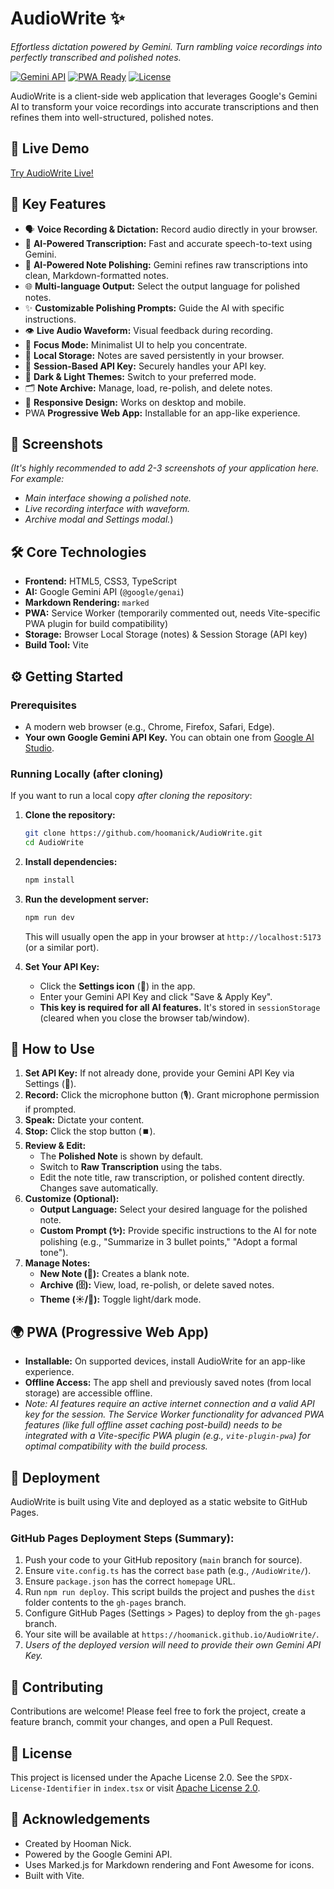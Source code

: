 

# AudioWrite ✨

*Effortless dictation powered by Gemini. Turn rambling voice recordings into perfectly transcribed and polished notes.*

[![Gemini API](https://img.shields.io/badge/Powered%20by-Gemini%20API-4285F4?style=for-the-badge&logo=google&logoColor=white)](https://ai.google.dev/docs/gemini_api_overview)
[![PWA Ready](https://img.shields.io/badge/PWA-Ready-5A0FC8?style=for-the-badge&logo=pwa)](https://web.dev/progressive-web-apps/)
[![License](https://img.shields.io/badge/License-Apache_2.0-blue.svg?style=for-the-badge)](https://opensource.org/licenses/Apache-2.0)

AudioWrite is a client-side web application that leverages Google's Gemini AI to transform your voice recordings into accurate transcriptions and then refines them into well-structured, polished notes.

## 🚀 Live Demo

[Try AudioWrite Live!](https://hoomanick.github.io/AudioWrite/)

## 🌟 Key Features

*   🗣️ **Voice Recording & Dictation:** Record audio directly in your browser.
*   🧠 **AI-Powered Transcription:** Fast and accurate speech-to-text using Gemini.
*   📝 **AI-Powered Note Polishing:** Gemini refines raw transcriptions into clean, Markdown-formatted notes.
*   🌐 **Multi-language Output:** Select the output language for polished notes.
*   ✨ **Customizable Polishing Prompts:** Guide the AI with specific instructions.
*   👁️ **Live Audio Waveform:** Visual feedback during recording.
*   🎯 **Focus Mode:** Minimalist UI to help you concentrate.
*   💾 **Local Storage:** Notes are saved persistently in your browser.
*   🔑 **Session-Based API Key:** Securely handles your API key.
*   🎨 **Dark & Light Themes:** Switch to your preferred mode.
*   🗂️ **Note Archive:** Manage, load, re-polish, and delete notes.
*   📱 **Responsive Design:** Works on desktop and mobile.
*   PWA **Progressive Web App:** Installable for an app-like experience.

## 📸 Screenshots

*(It's highly recommended to add 2-3 screenshots of your application here. For example:*
*   *Main interface showing a polished note.*
*   *Live recording interface with waveform.*
*   *Archive modal and Settings modal.*)

<!-- Example: <img src="docs/screenshot-main.png" alt="AudioWrite Main Interface" width="600"/> -->

## 🛠️ Core Technologies

*   **Frontend:** HTML5, CSS3, TypeScript
*   **AI:** Google Gemini API (`@google/genai`)
*   **Markdown Rendering:** `marked`
*   **PWA:** Service Worker (temporarily commented out, needs Vite-specific PWA plugin for build compatibility)
*   **Storage:** Browser Local Storage (notes) & Session Storage (API key)
*   **Build Tool:** Vite

## ⚙️ Getting Started

### Prerequisites

*   A modern web browser (e.g., Chrome, Firefox, Safari, Edge).
*   **Your own Google Gemini API Key.** You can obtain one from [Google AI Studio](https://aistudio.google.com/app/apikey).

### Running Locally (after cloning)

If you want to run a local copy *after cloning the repository*:

1.  **Clone the repository:**
    ```bash
    git clone https://github.com/hoomanick/AudioWrite.git
    cd AudioWrite
    ```

2.  **Install dependencies:**
    ```bash
    npm install
    ```

3.  **Run the development server:**
    ```bash
    npm run dev
    ```
    This will usually open the app in your browser at `http://localhost:5173` (or a similar port).

4.  **Set Your API Key:**
    *   Click the **Settings icon** (🔑) in the app.
    *   Enter your Gemini API Key and click "Save & Apply Key".
    *   **This key is required for all AI features.** It's stored in `sessionStorage` (cleared when you close the browser tab/window).

## 📖 How to Use

1.  **Set API Key:** If not already done, provide your Gemini API Key via Settings (🔑).
2.  **Record:** Click the microphone button (🎙️). Grant microphone permission if prompted.
3.  **Speak:** Dictate your content.
4.  **Stop:** Click the stop button (⏹️).
5.  **Review & Edit:**
    *   The **Polished Note** is shown by default.
    *   Switch to **Raw Transcription** using the tabs.
    *   Edit the note title, raw transcription, or polished content directly. Changes save automatically.
6.  **Customize (Optional):**
    *   **Output Language:** Select your desired language for the polished note.
    *   **Custom Prompt (✨):** Provide specific instructions to the AI for note polishing (e.g., "Summarize in 3 bullet points," "Adopt a formal tone").
7.  **Manage Notes:**
    *   **New Note (📄):** Creates a blank note.
    *   **Archive (🗄️):** View, load, re-polish, or delete saved notes.
    *   **Theme (☀️/🌙):** Toggle light/dark mode.

## 🌍 PWA (Progressive Web App)

*   **Installable:** On supported devices, install AudioWrite for an app-like experience.
*   **Offline Access:** The app shell and previously saved notes (from local storage) are accessible offline.
*   *Note: AI features require an active internet connection and a valid API key for the session. The Service Worker functionality for advanced PWA features (like full offline asset caching post-build) needs to be integrated with a Vite-specific PWA plugin (e.g., `vite-plugin-pwa`) for optimal compatibility with the build process.*

## 🚀 Deployment

AudioWrite is built using Vite and deployed as a static website to GitHub Pages.

### GitHub Pages Deployment Steps (Summary):

1.  Push your code to your GitHub repository (`main` branch for source).
2.  Ensure `vite.config.ts` has the correct `base` path (e.g., `/AudioWrite/`).
3.  Ensure `package.json` has the correct `homepage` URL.
4.  Run `npm run deploy`. This script builds the project and pushes the `dist` folder contents to the `gh-pages` branch.
5.  Configure GitHub Pages (Settings > Pages) to deploy from the `gh-pages` branch.
6.  Your site will be available at `https://hoomanick.github.io/AudioWrite/`.
7.  *Users of the deployed version will need to provide their own Gemini API Key.*

## 🙌 Contributing

Contributions are welcome! Please feel free to fork the project, create a feature branch, commit your changes, and open a Pull Request.

## 📜 License

This project is licensed under the Apache License 2.0. See the `SPDX-License-Identifier` in `index.tsx` or visit [Apache License 2.0](https://opensource.org/licenses/Apache-2.0).

## 🙏 Acknowledgements

*   Created by Hooman Nick.
*   Powered by the Google Gemini API.
*   Uses Marked.js for Markdown rendering and Font Awesome for icons.
*   Built with Vite.
